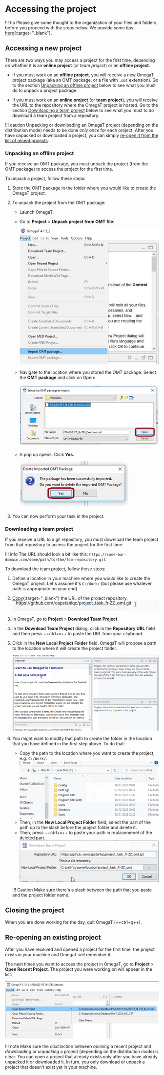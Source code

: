 # Accessing the project

!!! tip
    Please give some thought to the organization of your files and folders before you proceed with the steps below. We provide some tips [here](../../tips/#file-organization){:target="_blank"}.
    <!-- @todo: add file organization tips -->

## Accessing a new project

There are two ways you may access a project for the first time, depending on whether it is an **online project** (or _team project_) or an **offline project**. 

+ If you must work on an **offline project**, you will receive a new OmegaT project package (aka an OMT package, or a file with `.omt` extension). Go to the section [Unpacking an offline project](#unpacking-an-offline-project) below to see what you must do to unpack a project package.

+ If you must work on an **online project** (or **team project**), you will receive the URL to the repository where the OmegaT project is hosted. Go to the section [Downloading a team project](#downloading-a-team-project) below to see what you must to do download a team project from a repository.
    
!!! caution
    Unpacking or downloading an OmegaT project (depending on the distribution mode) needs to be done _only once_ for each project. After you have unpacked or downloaded a project, you can simply [re-open it from the list of recent projects](re-opening-an-existing-project).
    <!-- @todo: " If you unpack the OMT file again, you might overwrite your changes and lose your work." to be tested... -->

### Unpacking an offline project

If you receive an OMT package, you must unpack the project (from the OMT package) to access the project for the first time. 

To unpack a project, follow these steps: 

1. Store the OMT package in the folder where you would like to create the OmegaT project.<!-- @todo: tips on file organization -->

2. To unpack the project from the OMT package:
  
    + Launch OmegaT.
  
    + Go to **Project** > **Unpack project from OMT file**:<!-- @todo: update screenshot -->

        ![](../_assets/img/01_import_omt_package.jpg)
        <!-- @todo: update screenshot, current version -->

        <!-- [<img src="https://pisawiki.capstan.be/lib/exe/fetch.php?media=ug:01_import_omt_package.jpg" class="media" alt="" width="400" />](https://pisawiki.capstan.be/lib/exe/fetch.php?media=ug:01_import_omt_package.jpg){ align=right } -->

    + Navigate to the location where you stored the OMT package. Select the **OMT package** and click on Open:
  
        ![](../_assets/img/02_open_omt_package.jpg)

    + A pop up opens. Click **Yes**.
  
        ![](../_assets/img/03_delete_original_package.jpg) 

4. You can now perform your task in the project.


### Downloading a team project

If you receive a URL to a git repository, you must download the team project from that repository to access the project for the first time.

!!! info 
    The URL should look a bit like this: `https://some-bar-domain.com/some/path/to/the/foo-repository.git`.

To download the team project, follow these steps: 

1. Define a location in your machine where you would like to create the OmegaT project. Let's assume it's `C:/Work/` (but please use whatever path is appropriate on your end). <!-- @todo: tips on file organization -->

2. [Copy](../../tips/#how-to-copy-paste-a-url){:target="_blank"} the URL of the project repository.
    ![](../_assets/img/copy-url.gif)

3. In OmegaT, go to **Project** > **Download Team Project**.
    <!-- @todo: update screenshot -->
    <!-- ![](../_assets/img/download-team-project.png) -->
    
    <!-- That will open the **Download Team Project** dialog. -->
    <!-- ![](../_assets/img/download-git-dialog.png) -->

4. In the **Download Team Project** dialog, click in the **Repository URL** field and then press ++ctrl+v++ to paste the URL from your clipboard.

5. Click in the **New Local Project Folder** field. OmegaT will propose a path to the location where it will create the project folder. 
    <!-- ![](../_assets/img/download-git-dialog-default-values.png) -->
    ![](../_assets/img/download-team-project.gif)

6. You might want to modify that path to create the folder in the location that you have defined in the first step above. To do that:

    + Copy the path to the location where you want to create the project, e.g. `C:/Work/`. 
    ![](../_assets/img/download-git-dialog-copy-path.gif)
    + Then, in the **New Local Project Folder** field, select the part of the path up to the slash before the project folder and delete it.
    + Then, press ++ctrl+v++ to paste your path in replacemenet of the deleted part. 
    ![](../_assets/img/download-git-dialog-update-path.gif)

    !!! Caution
        Make sure there's a slash between the path that you paste and the project folder name.

## Closing the project

When you are done working for the day, quit OmegaT (++ctrl+q++).


## Re-opening an existing project

After you have received and opened a project for the first time, the project exists in your machine and OmegaT will remember it. 

The next times you want to access the project in OmegaT, go to **Project** > **Open Recent Project**. The project you were working on will appear in the list:

   ![](../_assets/img/04_open_recent_project.jpg)


!!! note
    Make sure the disctinction between _opening_ a recent project and _downloading_ or _unpacking_ a project (depending on the distribution mode) is clear. You can open a project that already exists only after you have already unpacked it or downloaded it. In turn, you only download or unpack a project that doesn't exist yet in your machine.